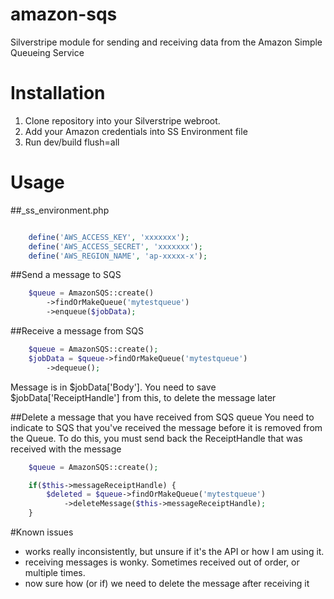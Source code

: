 # amazon-sqs
Silverstripe module for sending and receiving data from the Amazon Simple Queueing Service

# Installation
1. Clone repository into your Silverstripe webroot. 
2. Add your Amazon credentials into SS Environment file
3. Run dev/build flush=all

# Usage
##_ss_environment.php
```php

	define('AWS_ACCESS_KEY', 'xxxxxxx');
	define('AWS_ACCESS_SECRET', 'xxxxxxx');
	define('AWS_REGION_NAME', 'ap-xxxxx-x');
```

##Send a message to SQS
```php
	$queue = AmazonSQS::create()
		->findOrMakeQueue('mytestqueue')
		->enqueue($jobData);
```

##Receive a message from SQS
```php
	$queue = AmazonSQS::create();
	$jobData = $queue->findOrMakeQueue('mytestqueue')
		->dequeue();

```
Message is in $jobData['Body']. You need to save $jobData['ReceiptHandle'] from this, to delete the message later

##Delete a message that you have received from SQS queue
You need to indicate to SQS that you've received the message before it is removed from the Queue. To do this, you must send back the ReceiptHandle that was received with the message
```php
	$queue = AmazonSQS::create();

	if($this->messageReceiptHandle) {
		$deleted = $queue->findOrMakeQueue('mytestqueue')
			->deleteMessage($this->messageReceiptHandle);
	}
```

#Known issues
- works really inconsistently, but unsure if it's the API or how I am using it.
- receiving messages is wonky. Sometimes received out of order, or multiple times.
- now sure how (or if) we need to delete the message after receiving it

